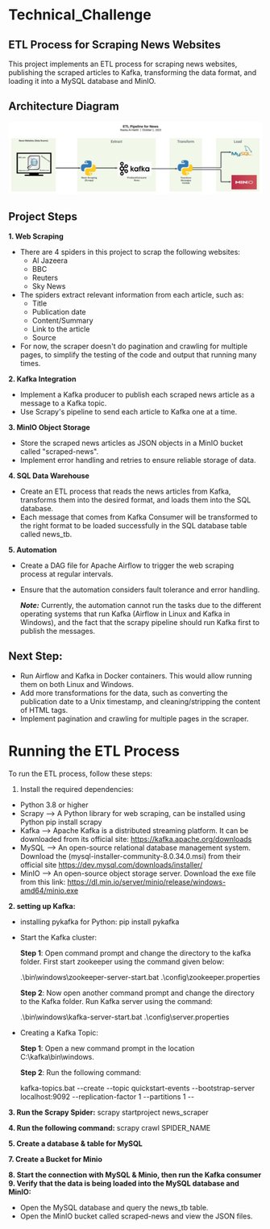 # Technical_Challenge
## ETL Process for Scraping News Websites
This project implements an ETL process for scraping news websites, publishing the scraped articles to Kafka, transforming the data format, and loading it into a MySQL database and MinIO.

## Architecture Diagram
![Architecture Diagram.jpeg](https://github.com/RashaAlharthi/Technical_Challenge/blob/4811d5040e0fa15f430cf2a703b9d4d4f8262aab/Architecture%20Diagram.jpeg)

## Project Steps
__1. Web Scraping__

- There are 4 spiders in this project to scrap the following websites:
   * Al Jazeera
   * BBC
   * Reuters
   * Sky News
- The spiders extract relevant information from each article, such as:
   * Title
   * Publication date
   * Content/Summary
   * Link to the article
   * Source
- For now, the scraper doesn't do pagination and crawling for multiple pages, to simplify the testing of the code and output that running many times.

__2. Kafka Integration__
- Implement a Kafka producer to publish each scraped news article as a message to a Kafka topic.
- Use Scrapy's pipeline to send each article to Kafka one at a time.

__3. MinIO Object Storage__
- Store the scraped news articles as JSON objects in a MinIO bucket called "scraped-news".
- Implement error handling and retries to ensure reliable storage of data.

__4. SQL Data Warehouse__
- Create an ETL process that reads the news articles from Kafka, transforms them into the desired format, and loads them into the SQL database.
- Each message that comes from Kafka Consumer will be transformed to the right format to be loaded successfully in the SQL database table called news_tb.

__5. Automation__
- Create a DAG file for Apache Airflow to trigger the web scraping process at regular intervals.
- Ensure that the automation considers fault tolerance and error handling.

  **_Note:_** Currently, the automation cannot run the tasks due to the different operating systems that run Kafka (Airflow in Linux and Kafka in Windows), and the fact that the scrapy pipeline should run Kafka first to publish the messages.

## Next Step:

- Run Airflow and Kafka in Docker containers. This would allow running them on both Linux and Windows.
- Add more transformations for the data, such as converting the publication date to a Unix timestamp, and cleaning/stripping the content of HTML tags.
- Implement pagination and crawling for multiple pages in the scraper.

# Running the ETL Process
To run the ETL process, follow these steps:

1. Install the required dependencies:
  - Python 3.8 or higher
  - Scrapy --> A Python library for web scraping, can be installed using Python pip install scrapy
  - Kafka --> Apache Kafka is a distributed streaming platform. It can be downloaded from its official site: https://kafka.apache.org/downloads
  - MySQL -->  An open-source relational database management system. Download the (mysql-installer-community-8.0.34.0.msi) from their official site https://dev.mysql.com/downloads/installer/
  - MinIO -->  An open-source object storage server. Download the exe file from this link: https://dl.min.io/server/minio/release/windows-amd64/minio.exe

__2. setting up Kafka:__
  - installing pykafka for Python:
  pip install pykafka
  - Start the Kafka cluster:
  
      __Step 1__: Open command prompt and change the directory to the kafka folder. First start zookeeper using the command given below:
      
      .\bin\windows\zookeeper-server-start.bat .\config\zookeeper.properties
      
      __Step 2__: Now open another command prompt and change the directory to the Kafka folder. Run Kafka server using the command:
      
      .\bin\windows\kafka-server-start.bat .\config\server.properties
  
  - Creating a Kafka Topic:
  
      __Step 1__: Open a new command prompt in the location C:\kafka\bin\windows.
      
      __Step 2__: Run the following command:
      
      kafka-topics.bat --create --topic quickstart-events --bootstrap-server localhost:9092 --replication-factor 1 --partitions 1 --

__3. Run the Scrapy Spider:__
    scrapy startproject news_scraper

__4. Run the following command:__
    scrapy crawl SPIDER_NAME

__5. Create a database & table for MySQL__

__7. Create a Bucket for Minio__

__8. Start the connection with MySQL & Minio, then run the Kafka consumer__
__9. Verify that the data is being loaded into the MySQL database and MinIO:__
  - Open the MySQL database and query the news_tb table.
  - Open the MinIO bucket called scraped-news and view the JSON files.

